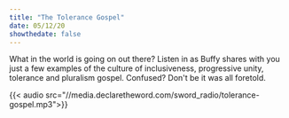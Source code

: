 ```yaml
---
title: "The Tolerance Gospel"
date: 05/12/20
showthedate: false
---
```


What in the world is going on out there? Listen in as Buffy shares with you just a few examples of the culture of inclusiveness, progressive unity, tolerance and pluralism gospel. Confused? Don't be it was all foretold.
<!--more-->
{{< audio src="//media.declaretheword.com/sword_radio/tolerance-gospel.mp3">}}